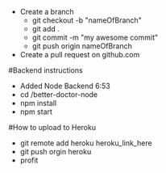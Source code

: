 + Create a branch
    + git checkout -b "nameOfBranch"
    + git add .
    + git commit -m "my awesome commit"
    + git push origin nameOfBranch
+ Create a pull request on github.com

#Backend instructions
+ Added Node Backend 6:53
+ cd  /better-doctor-node
+ npm install
+ npm start

#How to upload to Heroku

+ git remote add heroku heroku_link_here
+ git push orgin heroku
+ profit